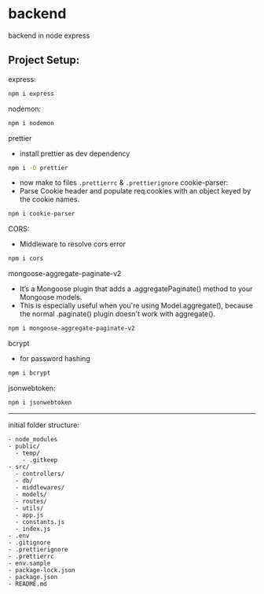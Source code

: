 # backend
backend in node express


## Project Setup:

express:
```bash
npm i express
```
nodemon: 
```bash
npm i nodemon
```
prettier
- install prettier as dev dependency
```bash
npm i -D prettier
```
- now make to files `.prettierrc` & `.prettierignore`
cookie-parser: 
- Parse Cookie header and populate req.cookies with an object keyed by the cookie names.
```bash
npm i cookie-parser
```
CORS: 
- Middleware to resolve cors error

```bash
npm i cors
```
mongoose-aggregate-paginate-v2
- It’s a Mongoose plugin that adds a .aggregatePaginate() method to your Mongoose models.
- This is especially useful when you're using Model.aggregate(), because the normal .paginate() plugin doesn't work with aggregate().
```bash
npm i mongoose-aggregate-paginate-v2
```
bcrypt
- for password hashing
```bash 
npm i bcrypt
```
jsonwebtoken:
```bash 
npm i jsonwebtoken
```



---
initial folder structure:
```
- node_modules
- public/
  - temp/
    - .gitkeep
- src/
  - controllers/
  - db/
  - middlewares/
  - models/
  - routes/
  - utils/
  - app.js
  - constants.js
  - index.js
- .env
- .gitignore
- .prettierignore
- .prettierrc
- env.sample
- package-lock.json
- package.json
- README.md
```